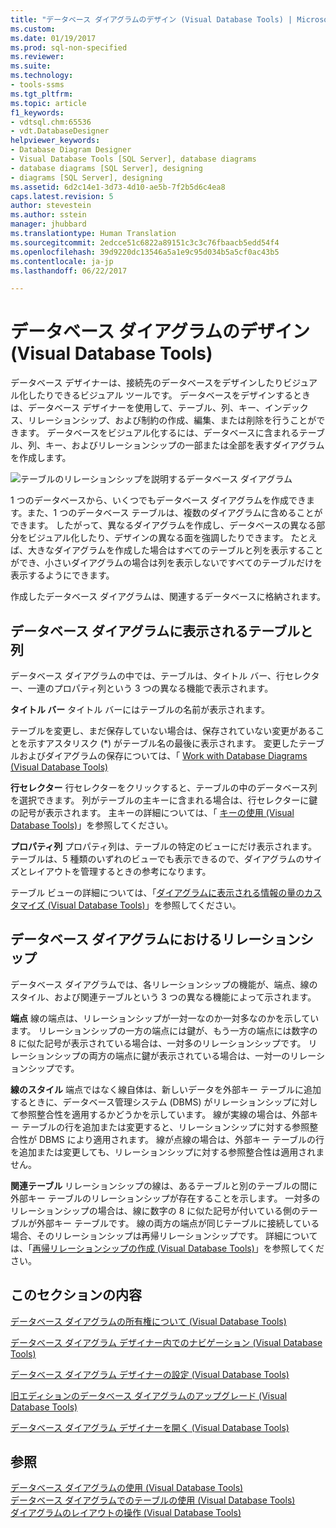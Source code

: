 ```yaml
---
title: "データベース ダイアグラムのデザイン (Visual Database Tools) | Microsoft Docs"
ms.custom: 
ms.date: 01/19/2017
ms.prod: sql-non-specified
ms.reviewer: 
ms.suite: 
ms.technology:
- tools-ssms
ms.tgt_pltfrm: 
ms.topic: article
f1_keywords:
- vdtsql.chm:65536
- vdt.DatabaseDesigner
helpviewer_keywords:
- Database Diagram Designer
- Visual Database Tools [SQL Server], database diagrams
- database diagrams [SQL Server], designing
- diagrams [SQL Server], designing
ms.assetid: 6d2c14e1-3d73-4d10-ae5b-7f2b5d6c4ea8
caps.latest.revision: 5
author: stevestein
ms.author: sstein
manager: jhubbard
ms.translationtype: Human Translation
ms.sourcegitcommit: 2edcce51c6822a89151c3c3c76fbaacb5edd54f4
ms.openlocfilehash: 39d9220dc13546a5a1e9c95d034b5a5cf0ac43b5
ms.contentlocale: ja-jp
ms.lasthandoff: 06/22/2017

---
```

# <a name="design-database-diagrams-visual-database-tools"></a>データベース ダイアグラムのデザイン (Visual Database Tools)
データベース デザイナーは、接続先のデータベースをデザインしたりビジュアル化したりできるビジュアル ツールです。 データベースをデザインするときは、データベース デザイナーを使用して、テーブル、列、キー、インデックス、リレーションシップ、および制約の作成、編集、または削除を行うことができます。 データベースをビジュアル化するには、データベースに含まれるテーブル、列、キー、およびリレーションシップの一部または全部を表すダイアグラムを作成します。  
  
![テーブルのリレーションシップを説明するデータベース ダイアグラム](../../ssms/visual-db-tools/media/dv3w7c1.gif "テーブル間のリレーションシップを説明するデータベース ダイアグラム")  
  
1 つのデータベースから、いくつでもデータベース ダイアグラムを作成できます。また、1 つのデータベース テーブルは、複数のダイアグラムに含めることができます。 したがって、異なるダイアグラムを作成し、データベースの異なる部分をビジュアル化したり、デザインの異なる面を強調したりできます。 たとえば、大きなダイアグラムを作成した場合はすべてのテーブルと列を表示することができ、小さいダイアグラムの場合は列を表示しないですべてのテーブルだけを表示するようにできます。  
  
作成したデータベース ダイアグラムは、関連するデータベースに格納されます。  
  
## <a name="tables-and-columns-in-a-database-diagram"></a>データベース ダイアグラムに表示されるテーブルと列  
データベース ダイアグラムの中では、テーブルは、タイトル バー、行セレクター、一連のプロパティ列という 3 つの異なる機能で表示されます。  
  
**タイトル バー** タイトル バーにはテーブルの名前が表示されます。  
  
テーブルを変更し、まだ保存していない場合は、保存されていない変更があることを示すアスタリスク (*) がテーブル名の最後に表示されます。 変更したテーブルおよびダイアグラムの保存については、「 [Work with Database Diagrams &#40;Visual Database Tools&#41;](../../ssms/visual-db-tools/work-with-database-diagrams-visual-database-tools.md)  
  
**行セレクター** 行セレクターをクリックすると、テーブルの中のデータベース列を選択できます。 列がテーブルの主キーに含まれる場合は、行セレクターに鍵の記号が表示されます。 主キーの詳細については、「 [キーの使用 (Visual Database Tools)](http://msdn.microsoft.com/en-us/31fbcc9f-2dc5-4bf9-aa50-ed70ec7b5bcd)」を参照してください。  
  
**プロパティ列** プロパティ列は、テーブルの特定のビューにだけ表示されます。 テーブルは、5 種類のいずれのビューでも表示できるので、ダイアグラムのサイズとレイアウトを管理するときの参考になります。  
  
テーブル ビューの詳細については、「[ダイアグラムに表示される情報の量のカスタマイズ (Visual Database Tools)](../../ssms/visual-db-tools/customize-the-amount-of-information-displayed-in-diagrams-visual-database-tools.md)」を参照してください。  
  
## <a name="relationships-in-a-database-diagram"></a>データベース ダイアグラムにおけるリレーションシップ  
データベース ダイアグラムでは、各リレーションシップの機能が、端点、線のスタイル、および関連テーブルという 3 つの異なる機能によって示されます。  
  
**端点** 線の端点は、リレーションシップが一対一なのか一対多なのかを示しています。 リレーションシップの一方の端点には鍵が、もう一方の端点には数字の 8 に似た記号が表示されている場合は、一対多のリレーションシップです。 リレーションシップの両方の端点に鍵が表示されている場合は、一対一のリレーションシップです。  
  
**線のスタイル** 端点ではなく線自体は、新しいデータを外部キー テーブルに追加するときに、データベース管理システム (DBMS) がリレーションシップに対して参照整合性を適用するかどうかを示しています。 線が実線の場合は、外部キー テーブルの行を追加または変更すると、リレーションシップに対する参照整合性が DBMS により適用されます。 線が点線の場合は、外部キー テーブルの行を追加または変更しても、リレーションシップに対する参照整合性は適用されません。  
  
**関連テーブル** リレーションシップの線は、あるテーブルと別のテーブルの間に外部キー テーブルのリレーションシップが存在することを示します。 一対多のリレーションシップの場合は、線に数字の 8 に似た記号が付いている側のテーブルが外部キー テーブルです。 線の両方の端点が同じテーブルに接続している場合、そのリレーションシップは再帰リレーションシップです。 詳細については、「[再帰リレーションシップの作成 (Visual Database Tools)](../../ssms/visual-db-tools/draw-reflexive-relationships-visual-database-tools.md)」を参照してください。  
  
## <a name="in-this-section"></a>このセクションの内容  
[データベース ダイアグラムの所有権について (Visual Database Tools)](../../ssms/visual-db-tools/understand-database-diagram-ownership-visual-database-tools.md)  
  
[データベース ダイアグラム デザイナー内でのナビゲーション (Visual Database Tools)](../../ssms/visual-db-tools/navigate-in-database-diagram-designer-visual-database-tools.md)  
  
[データベース ダイアグラム デザイナーの設定 (Visual Database Tools)](../../ssms/visual-db-tools/set-up-database-diagram-designer-visual-database-tools.md)  
  
[旧エディションのデータベース ダイアグラムのアップグレード (Visual Database Tools)](../../ssms/visual-db-tools/upgrade-database-diagrams-from-previous-editions-visual-database-tools.md)  
  
[データベース ダイアグラム デザイナーを開く (Visual Database Tools)](../../ssms/visual-db-tools/open-database-diagram-designer-visual-database-tools.md)  
  
## <a name="see-also"></a>参照  
[データベース ダイアグラムの使用 (Visual Database Tools)](../../ssms/visual-db-tools/work-with-database-diagrams-visual-database-tools.md)  
[データベース ダイアグラムでのテーブルの使用 (Visual Database Tools)](../../ssms/visual-db-tools/work-with-tables-in-database-diagram-visual-database-tools.md)  
[ダイアグラムのレイアウトの操作 (Visual Database Tools)](../../ssms/visual-db-tools/work-with-diagram-layout-visual-database-tools.md)  
  


